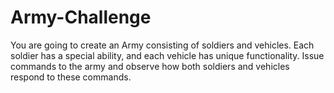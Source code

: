 # Army-Challenge
You are going to create an Army consisting of soldiers and vehicles. Each soldier has a special ability, and each vehicle has unique functionality. Issue commands to the army and observe how both soldiers and vehicles respond to these commands.
